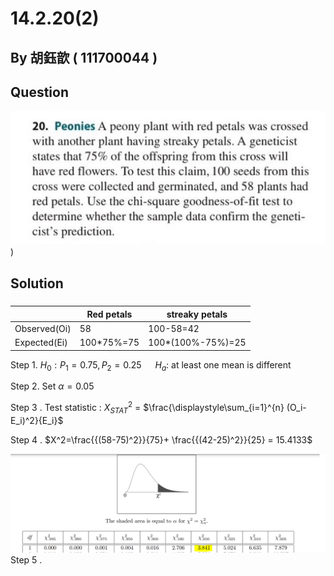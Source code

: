 # 14.2.20(2)

## By 胡鈺歆 ( 111700044 )

## Question
 
 ![image](https://github.com/HWTeng-Course/202402-Statistics/blob/main/Images/S__20316175.jpg))

## Solution
##### 
|             | Red petals | streaky petals |
|--------------|----------|----------------|
| Observed(Oi) | 58 | 100-58=42 | 
| Expected(Ei) | 100*75%=75 | 100*(100%-75%)=25 |

Step 1. $H_0:P_1=0.75, P_2=0.25$ &emsp; $H_a:$ at least one mean is different

Step 2. Set  $\alpha=0.05$

Step 3 . Test statistic : $X^2_{STAT}$ = $\frac{\displaystyle\sum_{i=1}^{n} (O_i-E_i)^2}{E_i}\$ 

Step 4 . $X^2=\frac{{(58-75)^2}}{75}+ \frac{{(42-25)^2}}{25} = 15.4133$ 

![image](https://github.com/HWTeng-Course/202402-Statistics/blob/main/Images/%E6%93%B7%E5%8F%96.PNG)
Step 5 .
